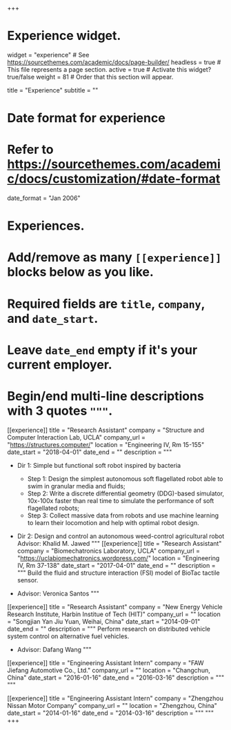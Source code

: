 +++
# Experience widget.
widget = "experience"  # See https://sourcethemes.com/academic/docs/page-builder/
headless = true  # This file represents a page section.
active = true  # Activate this widget? true/false
weight = 81  # Order that this section will appear.

title = "Experience"
subtitle = ""

# Date format for experience
#   Refer to https://sourcethemes.com/academic/docs/customization/#date-format
date_format = "Jan 2006"

# Experiences.
#   Add/remove as many `[[experience]]` blocks below as you like.
#   Required fields are `title`, `company`, and `date_start`.
#   Leave `date_end` empty if it's your current employer.
#   Begin/end multi-line descriptions with 3 quotes `"""`.
[[experience]]
  title = "Research Assistant"
  company = "Structure and Computer Interaction Lab, UCLA"
  company_url = "https://structures.computer/"
  location = "Engineering IV, Rm 15-155"
  date_start = "2018-04-01"
  date_end = ""
  description = """
  * Dir 1: Simple but functional soft robot inspired by bacteria
  
    * Step 1: Design the simplest autonomous soft flagellated robot able to swim in granular media and fluids;
    * Step 2: Write a discrete differential geometry (DDG)-based simulator, 10x-100x faster than real time to simulate the performance of soft flagellated robots; 
    * Step 3: Collect massive data from robots and use machine learning to learn their locomotion and help with optimal robot design.
  * Dir 2: Design and control an autonomous weed-control agricultural robot
  Advisor: Khalid M. Jawed
  """
[[experience]]
  title = "Research Assistant"
  company = "Biomechatronics Laboratory, UCLA"
  company_url = "https://uclabiomechatronics.wordpress.com/"
  location = "Engineering IV, Rm 37-138"
  date_start = "2017-04-01"
  date_end = ""
  description = """
  Build the fluid and structure interaction (FSI) model of BioTac tactile sensor.
  * Advisor: Veronica Santos
  """

  [[experience]]
  title = "Research Assistant"
  company = "New Energy Vehicle Research Institute, Harbin Institue of Tech (HIT)"
  company_url = ""
  location = "Songjian Yan Jiu Yuan, Weihai, China"
  date_start = "2014-09-01"
  date_end = ""
  description = """
  Perform research on distributed vehicle system control on alternative fuel vehicles.
  * Advisor: Dafang Wang
  """

   [[experience]]
  title = "Engineering Assistant Intern"
  company = "FAW Jiefang Automotive Co., Ltd."
  company_url = ""
  location = "Changchun, China"
  date_start = "2016-01-16"
  date_end = "2016-03-16"
  description = """
  """

  [[experience]]
  title = "Engineering Assistant Intern"
  company = "Zhengzhou Nissan Motor Company"
  company_url = ""
  location = "Zhengzhou, China"
  date_start = "2014-01-16"
  date_end = "2014-03-16"
  description = """
  """
+++
